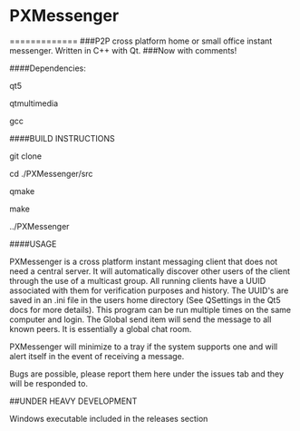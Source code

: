 # PXMessenger
=============
###P2P cross platform home or small office instant messenger.  Written in C++ with Qt.
###Now with comments!


####Dependencies:

qt5

qtmultimedia

gcc


####BUILD INSTRUCTIONS

git clone

cd ./PXMessenger/src

qmake

make

../PXMessenger

####USAGE

PXMessenger is a cross platform instant messaging client that does not need a
central server.  It will automatically discover other users of the client
through the use of a multicast group.  All running clients have a UUID
associated with them for verification purposes and history.  The UUID's are
saved in an .ini file in the users home directory (See QSettings in the Qt5 docs
for more details).  This program can be run multiple times on the same computer
and login.  The Global send item will send the message to all known peers.  It
is essentially a global chat room.  

PXMessenger will minimize to a tray if the system supports one and will alert
itself in the event of receiving a message.

Bugs are possible, please report them here under the issues tab and they will be
responded to.

##UNDER HEAVY DEVELOPMENT

Windows executable included in the releases section
